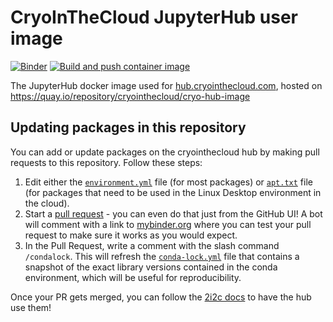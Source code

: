 # CryoInTheCloud JupyterHub user image

[![Binder](https://mybinder.org/badge_logo.svg)](https://mybinder.org/v2/gh/CryoInTheCloud/hub-image/HEAD)
[![Build and push container image](https://github.com/CryoInTheCloud/hub-image/actions/workflows/build.yaml/badge.svg)](https://github.com/CryoInTheCloud/hub-image/actions/workflows/build.yaml)

The JupyterHub docker image used for [hub.cryointhecloud.com](https://cryointhecloud.com),
hosted on https://quay.io/repository/cryointhecloud/cryo-hub-image

## Updating packages in this repository

You can add or update packages on the cryointhecloud hub by making pull requests to this
repository. Follow these steps:

1. Edit either the [`environment.yml`](https://github.com/CryoInTheCloud/hub-image/edit/main/environment.yml)
   file (for most packages) or [`apt.txt`](https://github.com/CryoInTheCloud/hub-image/edit/main/apt.txt)
   file (for packages that need to be used in the Linux Desktop environment in the cloud).
2. Start a [pull request](https://github.com/CryoInTheCloud/hub-image/pulls) -
   you can even do that just from the GitHub UI! A bot will comment with a link to
   [mybinder.org](https://mybinder.org) where you can test your pull request to make sure it works
   as you would expect.
3. In the Pull Request, write a comment with the slash command `/condalock`.
   This will refresh the [`conda-lock.yml`](https://conda-incubator.github.io/conda-lock/output/#unified-lockfile)
   file that contains a snapshot of the exact library versions contained in the
   conda environment, which will be useful for reproducibility.

Once your PR gets merged, you can follow the [2i2c docs](https://docs.2i2c.org/en/latest/admin/howto/configurator.html)
to have the hub use them!
